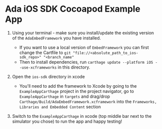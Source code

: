 # Ada iOS SDK Cocoapod Example App

1. Using your terminal - make sure you install/update the existing version of the `AdaEmbedFramework` you have installed.
    - If you want to use a local version of `EmbedFramework` you can first change the Cartfile to `git "file://<absolute_path_to_ios-sdk_repo>" "<branch_name"`
    - Then to install dependencies, run `carthage update --platform iOS --use-xcframeworks` in this directory.

2. Open the `ios-sdk` directory in xcode
    - You'll need to add the framework to Xcode by going to the `ExampleAppCarthage` project in the project navigator, go to `ExampleAppCarthage` in `targets` and drag/drop `Carthage/Build/AdaEmbedFramework.xcframework` into the `Frameworks, Libraries and Embedded Content` section

3. Switch to the `ExampleAppCarthage` in xcode (top middle bar next to the simulator you chose) to run the app and happy testing!